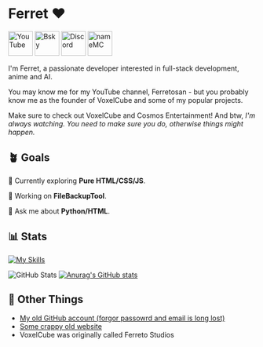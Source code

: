 # Ferret ♥︎

<a href="https://youtube.com/@ferretosan"><img src="https://voxelcube1.github.io/media/social/yt-icon.png" alt="YouTube" style="width: 50px; height: 50px;"></a>
<a href="https://bsky.app/profile/ferret.nekoweb.org"><img src="https://voxelcube1.github.io/media/social/bs-icon.png" alt="Bsky" style="width: 50px; height: 50px;"></a>
<a href="https://duckduckgo.com/?t=ffab&q=%40ferretosan+on+discord+%3A)&ia=web"><img src="https://voxelcube1.github.io/media/social/dc-icon.png" alt="Discord" style="width: 50px; height: 50px;"></a>
<a href="https://namemc.com/profile/Ferretosan.1"><img src="https://voxelcube1.github.io/media/social/mc-icon.png" alt="nameMC" style="width: 50px; height: 50px;"></a>

I'm Ferret, a passionate developer interested in full-stack development, anime and AI.

You may know me for my YouTube channel, Ferretosan - but you probably know me as the founder of VoxelCube and some of my popular projects.

Make sure to check out VoxelCube and Cosmos Entertainment! And btw, *I'm always watching. You need to make sure you do, otherwise things might happen.*

## 🪴 Goals

🌱 Currently exploring **Pure HTML/CSS/JS**.

🔭 Working on **FileBackupTool**.

💬 Ask me about **Python/HTML**.

## 📊 Stats

[![My Skills](https://skillicons.dev/icons?i=html,css,python,ableton,raspberrypi,arduino,apple,bash,blender,cpp,linux,p5js,powershell,robloxstudio)](https://skillicons.dev)

![GitHub Stats](https://streak-stats.demolab.com?user=Ferretosan&theme=catppuccin_mocha&hide_border=true)
[![Anurag's GitHub stats](https://github-readme-stats.vercel.app/api?username=Ferretosan&theme=catppuccin_mocha&hide_border=true)](https://github.com/anuraghazra/github-readme-stats)

## 📎 Other Things

- [My old GitHub account (forgor passowrd and email is long lost)](https://github.com/technoferret303)
- [Some crappy old website](https://ferreto.w3spaces.com/)
- VoxelCube was originally called Ferreto Studios
